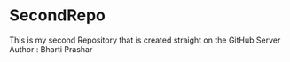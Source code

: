 # SecondRepo
This is my second Repository that is created straight on the GitHub Server
<br>
Author : Bharti Prashar
